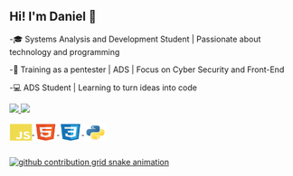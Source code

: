 ## Hi! I'm Daniel 👾


-🎓 Systems Analysis and Development Student | Passionate about technology and programming

-🚀 Training as a pentester | ADS | Focus on Cyber ​​Security and Front-End

-💻 ADS Student | Learning to turn ideas into code


<div>
  <a href="https://github.com/ThatNewWell">
  <img height="180em" src="https://github-readme-stats.vercel.app/api?username=ThatNewWell&show_icons=true&theme=vue-dark&include_all_commits=true&count_private=true"/>
  <img height="180em" src="https://github-readme-stats.vercel.app/api/top-langs/?username=ThatNewWell&layout=compact&langs_count=16&theme=vue-dark"/>
</div>

<div style="display: inline_block"><br>
  <img align="center" alt="Dan-Js" height="30" width="40" src="https://raw.githubusercontent.com/devicons/devicon/master/icons/javascript/javascript-plain.svg">
  <img align="center" alt="Dan-HTML" height="30" width="40" src="https://raw.githubusercontent.com/devicons/devicon/master/icons/html5/html5-original.svg">
  <img align="center" alt="Dan-CSS" height="30" width="40" src="https://raw.githubusercontent.com/devicons/devicon/master/icons/css3/css3-original.svg">
  <img align="center" alt="Dan-Python" height="30" width="40" src="https://raw.githubusercontent.com/devicons/devicon/master/icons/python/python-original.svg">
</div>

##

<picture>
  <source media="(prefers-color-scheme: dark)" srcset="https://raw.githubusercontent.com/YourUser/ThatNewWell/output/github-contribution-grid-snake-dark.svg">
  <source media="(prefers-color-scheme: light)" srcset="https://raw.githubusercontent.com/YourUser/ThatNewWell/output/github-contribution-grid-snake.svg">
  <img alt="github contribution grid snake animation" src="https://raw.githubusercontent.com/YourUser/ThatNewWell/output/github-contribution-grid-snake.svg">
</picture>


